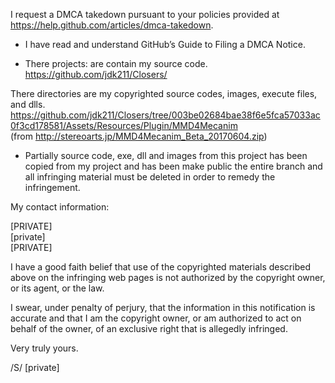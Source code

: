 I request a DMCA takedown pursuant to your policies provided at
https://help.github.com/articles/dmca-takedown.

- I have read and understand GitHub’s Guide to Filing a DMCA Notice.

- There projects: are contain my source code.  
https://github.com/jdk211/Closers/

There directories are my copyrighted source codes, images, execute
files, and dlls.  
https://github.com/jdk211/Closers/tree/003be02684bae38f6e5fca57033ac0f3cd178581/Assets/Resources/Plugin/MMD4Mecanim  
 (from http://stereoarts.jp/MMD4Mecanim_Beta_20170604.zip)

- Partially source code, exe, dll and images from this project has been
copied from my project and has been make public
the entire branch and all infringing material must be deleted in order
to remedy the infringement.

My contact information:

[PRIVATE]  
[private]  
[PRIVATE]  

I have a good faith belief that use of the copyrighted materials
described above on the infringing web pages is not authorized by the
copyright owner, or its agent, or the law.

I swear, under penalty of perjury, that the information in this
notification is accurate and that I am the copyright owner, or am
authorized to act on behalf of the owner, of an exclusive right that is
allegedly infringed.

Very truly yours.

/S/ [private]
